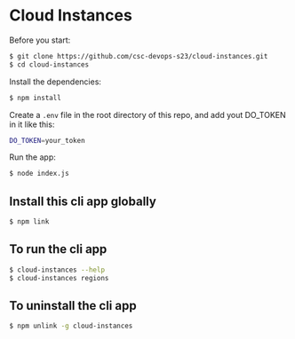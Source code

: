 # Cloud Instances

Before you start:

```bash
$ git clone https://github.com/csc-devops-s23/cloud-instances.git
$ cd cloud-instances
```

Install the dependencies:

```bash
$ npm install
```

Create a `.env` file in the root directory of this repo, and add yout DO_TOKEN in it like this:

```bash
DO_TOKEN=your_token
```


Run the app:

```bash
$ node index.js
```

## Install this cli app globally

```bash
$ npm link
```

## To run the cli app

```bash
$ cloud-instances --help
$ cloud-instances regions
```

## To uninstall the cli app

```bash
$ npm unlink -g cloud-instances
```
